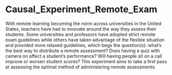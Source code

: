 # Causal_Experiment_Remote_Exam
With remote learning becoming the norm across universities in the United States, teachers have had to innovate around the way they assess their students. Some universities and professors have adopted strict remote exam guidelines while others have taken advantage of the flexible situation and provided more relaxed guidelines, which begs the question(s): what’s the best way to distribute a remote assessment? Does having a quiz with camera on affect a student’s performance? Will having people sit on a call improve or worsen student scores? This experiment aims to take a first pass at assessing the optimal method of administering remote assessments.
